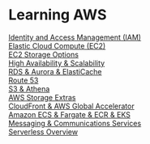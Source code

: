 # Learning AWS

[Identity and Access Management (IAM)](https://github.com/muratakgul/learning-AWS/blob/main/Identity%20and%20Access%20Management%20(IAM)) </br>
[Elastic Cloud  Compute (EC2)](https://github.com/muratakgul/learning-AWS/blob/main/Elastic%20Compute%20Cloud%20(EC2)) </br>
[EC2 Storage Options](https://github.com/muratakgul/learning-AWS/blob/main/EC2%20Storage%20Options) </br>
[High Availability & Scalability](https://github.com/muratakgul/learning-AWS/blob/main/High%20Availability%20%26%20Scalability) </br>
[RDS & Aurora & ElastiCache](https://github.com/muratakgul/learning-AWS/blob/main/RDS%20%26%20Aurora%20%26%20ElastiCache) </br>
[Route 53](https://github.com/muratakgul/learning-AWS/blob/main/Route%2053) </br>
[S3 & Athena](https://github.com/muratakgul/learning-AWS/blob/main/S3%20%26%20Athena) </br>
[AWS Storage Extras](https://github.com/muratakgul/learning-AWS/blob/main/AWS%20Storage%20Extras) </br>
[CloudFront & AWS Global Accelerator](https://github.com/muratakgul/learning-AWS/blob/main/CloudFront%20%26%20AWS%20Global%20Accelerator)  </br>
[Amazon ECS & Fargate & ECR & EKS](https://github.com/muratakgul/learning-AWS/blob/main/Amazon%20ECS%2C%20Fargate%2C%20ECR%20%26%20EKS) </br>
[Messaging & Communications Services](https://github.com/muratakgul/learning-AWS/blob/main/Messaging%20%26%20Communication%20Services) </br>
[Serverless Overview](https://github.com/muratakgul/learning-AWS/blob/main/Serverless%20Overview)
